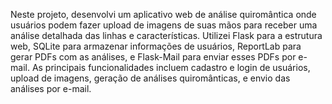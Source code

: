 Neste projeto, desenvolvi um aplicativo web de análise quiromântica onde usuários podem fazer upload de imagens de suas mãos para receber uma análise detalhada das linhas e características. Utilizei Flask para a estrutura web, SQLite para armazenar informações de usuários, ReportLab para gerar PDFs com as análises, e Flask-Mail para enviar esses PDFs por e-mail. As principais funcionalidades incluem cadastro e login de usuários, upload de imagens, geração de análises quiromânticas, e envio das análises por e-mail.
